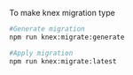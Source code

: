 To make knex migration type
```bash
#Generate migration
npm run knex:migrate:generate

#Apply migration
npm run knex:migrate:latest
```


